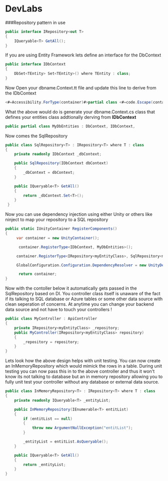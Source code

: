# DevLabs
###Repository pattern in use


```C#
public interface IRepository<out T>
{
    IQueryable<T> GetAll();
}
```

If you are using Entity Framework lets define an interface for the DbContext 

```C#
public interface IDbContext
{
    DbSet<TEntity> Set<TEntity>() where TEntity : class;
}
```

Now Open your dbname.Context.tt file and update this line to derive from the IDbContext 
```C# 
<#=Accessibility.ForType(container)#>partial class <#=code.Escape(container)#>:DbContext,IDbContext
```
What the above would do is generate your dbname.Context.cs class that defines your entities class addtionally derving from **IDbContext**

```C#
public partial class MyDbEntities : DbContext, IDbContext,
```

Now comes the SqlRepository

```C#
public class SqlRepository<T> : IRepository<T> where T : class
{
    private readonly IDbContext _dbContext;

    public SqlRepository(IDbContext dbContext)
    {
        _dbContext = dbContext;
    }

    public IQueryable<T> GetAll()
    {
        return _dbContext.Set<T>();
    }
 }
```

Now you can use dependency injection using either Unity or others like ninject to map your repository to a SQL repository

```C#
public static IUnityContainer RegisterComponents()
{
     var container = new UnityContainer();

      container.RegisterType<IDbContext, MyDbEntities>();

     container.RegisterType<IRepository<myEntityClass>, SqlRepository<myEntityClass>>();

     GlobalConfiguration.Configuration.DependencyResolver = new UnityDependencyResolver(container);

      return container;
}
```

Now with the contoller below it automatically gets passed in the SqlRepository based on DI. You controller class itself is unaware of the fact if its talking to SQL database or Azure tables or some other data source with clean seperation of concerns. At anytime you can change your backend data source and not have to touch your controllers ! 

```C#
public class MyController : ApiController 
{
    private IRepository<myEntityClass> _repository;
    public MyController(IRepository<myEntityClass> repository)
    {
        _repository = repository;
    }
}
```

Lets look how the above design helps with unit testing. You can now create an InMemoryRepository which would mimick the rows in a table. During unit testing you can now pass this in to the above controller and thus it won't know its not talking to database but an in memory repository allowing you to fully unit test your controller without any database or external data source.

```C#
public class InMemoryRepository<T> : IRepository<T> where T : class
{
	private readonly IQueryable<T> _entityList;

	public InMemoryRepository(IEnumerable<T> entitList)
	{
		if (entitList == null)
		{
			throw new ArgumentNullException("entitList");
		}

		_entityList = entitList.AsQueryable();
	}

	public IQueryable<T> GetAll()
	{
		return _entityList;
	}
}
```
